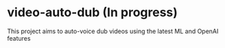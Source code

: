 ﻿# video-auto-dub (In progress)
This project aims to auto-voice dub videos using the latest ML and OpenAI features
